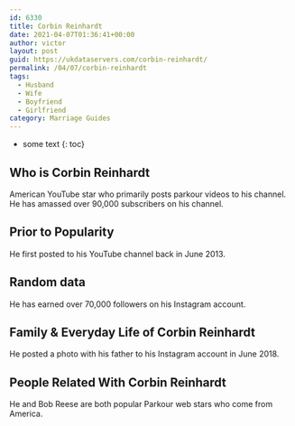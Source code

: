 ```yaml
---
id: 6330
title: Corbin Reinhardt
date: 2021-04-07T01:36:41+00:00
author: victor
layout: post
guid: https://ukdataservers.com/corbin-reinhardt/
permalink: /04/07/corbin-reinhardt
tags:
  - Husband
  - Wife
  - Boyfriend
  - Girlfriend
category: Marriage Guides
---
```


* some text
{: toc}


## Who is Corbin Reinhardt



American YouTube star who primarily posts parkour videos to his channel. He has amassed over 90,000 subscribers on his channel. 

                
                
                
## Prior to Popularity



He first posted to his YouTube channel back in June 2013. 

                
                
                
## Random data



He has earned over 70,000 followers on his Instagram account. 

                
                
                
## Family & Everyday Life of Corbin Reinhardt



He posted a photo with his father to his Instagram account in June 2018. 

                
                
                
## People Related With Corbin Reinhardt



He and Bob Reese are both popular Parkour web stars who come from America. 

                
              
            
          
          
          